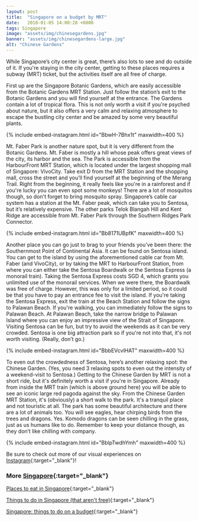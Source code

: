 ```yaml
---
layout: post
title:  "Singapore on a budget by MRT"
date:   2018-01-05 14:00:28 +0800
tags: Singapore
image: "assets/img/chinesegardens.jpg"
banner: "assets/img/chinesegardens-large.jpg"
alt: "Chinese Gardens"
---
```

While Singapore’s city center is great, there’s also lots to see and do outside of it. If you're staying in the city center, getting to these places requires a subway (MRT) ticket, but the activities itself are all free of charge. 

First up are the Singapore Botanic Gardens, which are easily accessible from the Botanic Gardens MRT Station. Just follow the station’s exit to the Botanic Gardens and you will find yourself at the entrance. The Gardens contain a lot of tropical flora. This is not only worth a visit if you're psyched about nature, but it also offers a very calm and relaxing atmosphere to escape the bustling city center and be amazed by some very beautiful plants. 

{% include embed-instagram.html id="BbwH-7Bhx1t" maxwidth=400 %}

Mt. Faber Park is another nature spot, but it is very different from the Botanic Gardens. Mt. Faber is mostly a hill whose peak offers great views of the city, its harbor and the sea. The Park is accessible from the HarbourFront MRT Station, which is located under the largest shopping mall of Singapore: VivoCity. Take exit D from the MRT Station and the shopping mall, cross the street and you’ll find yourself at the beginning of the Merang Trail. Right from the beginning, it really feels like you're in a rainforest and if you're lucky you can even spot some monkeys! There are a lot of mosquitos though, so don't forget to bring mosquito spray. Singapore’s cable car system has a station at the Mt. Faber peak, which can take you to Sentosa, but it’s relatively expensive. The other parks Telok Blangah Hill and Kent Ridge are accessible from Mt. Faber Park through the Southern Ridges Park Connector. 

{% include embed-instagram.html id="Bb8171UBpfK" maxwidth=400 %}

Another place you can go just to brag to your friends you’ve been there: the Southernmost Point of Continental Asia. It can be found on Sentosa island. You can get to the island by using the aforementioned cable car from Mt. Faber (and VivoCity), or by taking the MRT to HarbourFront Station, from where you can either take the Sentosa Boardwalk or the Sentosa Express (a monorail train). Taking the Sentosa Express costs SGD 4, which grants you unlimited use of the monorail services. When we were there, the Boardwalk was free of charge. However, this was only for a limited period, so it could be that you have to pay an entrance fee to visit the island. If you're taking the Sentosa Express, exit the train at the Beach Station and follow the signs to Palawan Beach. If you're walking, you can immediately follow the signs to Palawan Beach. At Palawan Beach, take the narrow bridge to Palawan Island where you can enjoy an impressive view of the Strait of Singapore. Visiting Sentosa can be fun, but try to avoid the weekends as it can be very crowded. Sentosa is one big attraction park so if you're not into that, it's not worth visiting. (Really, don’t go.)

{% include embed-instagram.html id="BbbEVcvlHAT" maxwidth=400 %}

To even out the crowdedness of Sentosa, here’s another relaxing spot: the Chinese Garden. (Yes, you need 3 relaxing spots to even out the intensity of a weekend-visit to Sentosa.) Getting to the Chinese Garden by MRT is not a short ride, but it's definitely worth a visit if you're in Singapore. Already from inside the MRT train (which is above ground here) you will be able to see an iconic large red pagoda against the sky. From the Chinese Garden MRT Station, it's (obviously) a short walk to the park. It's a tranquil place and not touristic at all. The park has some beautiful architecture and there are a lot of animals too. You will see eagles, hear chirping birds from the trees and dragons. Yes. Komodo dragons can be seen chilling in the grass, just as us humans like to do. Remember to keep your distance though, as they don’t like chilling with company. 

{% include embed-instagram.html id="BblpTwdhYmh" maxwidth=400 %}

Be sure to check out more of our visual experiences on  [Instagram][instagram]{:target="_blank"}!

### More [Singapore][singapore]{:target="_blank"}

[Places to eat in Singapore][singapore eat]{:target="_blank"}

[Things to do in Singapore (that aren't free)][singapore not free]{:target="_blank"}

[Singapore: things to do on a budget][singapore budget]{:target="_blank"}

[instagram]: https://instagram.com/kipamojo
[singapore]: https://kipamojo.world/tags.html#singapore
[singapore eat]: https://kipamojo.world/2018/02/12/Places-to-eat-in-Singapore.html
[singapore not free]: https://kipamojo.world/2018/02/10/Things-to-do-in-Singapore-that-arent-free.html
[singapore budget]: https://kipamojo.world/2018/01/01/Singapore-on-a-budget.html 
